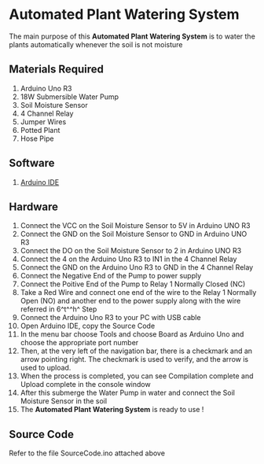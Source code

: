# Automated Plant Watering System

The main purpose of this **Automated Plant Watering System** is to water the plants automatically whenever the soil is not moisture

## Materials Required

1. Arduino Uno R3
2. 18W Submersible Water Pump
3. Soil Moisture Sensor
4. 4 Channel Relay
5. Jumper Wires
6. Potted Plant
7. Hose Pipe

## Software

1. [Arduino IDE](https://www.arduino.cc/en/software)

## Hardware

1. Connect the VCC on the Soil Moisture Sensor to 5V in Arduino UNO R3
2. Connect the GND on the Soil Moisture Sensor to GND in Arduino UNO R3
3. Connect the DO on the Soil Moisture Sensor to 2 in Arduino UNO R3
4. Connect the 4 on the Arduino Uno R3 to IN1 in the 4 Channel Relay
5. Connect the GND on the Arduino Uno R3 to GND in the 4 Channel Relay
6. Connect the Negative End of the Pump to power supply
7. Connect the Poitive End of the Pump to Relay 1 Normally Closed (NC)
8. Take a Red Wire and connect one end of the wire to the Relay 1 Normally Open (NO) and another end to the power supply along with the wire referred in 6^t^^h^ Step
9. Connect the Arduino Uno R3 to your PC with USB cable
10. Open Arduino IDE, copy the Source Code
11. In the menu bar choose Tools and choose Board as Arduino Uno and choose the appropriate port number
12. Then, at the very left of the navigation bar, there is a checkmark and an arrow pointing right. The checkmark is used to verify, and the arrow is used to upload.
13. When the process is completed, you can see Compilation complete and Upload complete in the console window
14. After this submerge the Water Pump in water and connect the Soil Moisture Sensor in the soil
15. The **Automated Plant Watering System** is ready to use !

## Source Code

Refer to the file SourceCode.ino attached above

